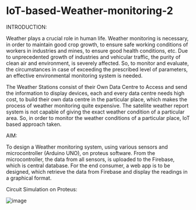 # IoT-based-Weather-monitoring-2

INTRODUCTION:

Weather plays a crucial role in human life. Weather monitoring is necessary, in order to maintain good crop growth, to ensure safe working conditions of workers in industries and mines, to ensure good health conditions, etc. Due to unprecedented growth of industries and vehicular traffic, the purity of clean air and environment, is severely affected. So, to monitor and evaluate, the circumstances in case of exceeding the prescribed level of parameters, an effective environmental monitoring system is needed.

The Weather Stations consist of their Own Data Centre to Access and send the information to display devices, each and every data centre needs high cost, to build their own data centre in the particular place, which makes the process of weather monitoring quite expensive. The satellite weather report system is not capable of giving the exact weather condition of a particular area. So, in order to monitor the weather conditions of a particular place, IoT based approach taken. 

AIM:

To design a Weather monitoring system, using various sensors and microcontroller (Arduino UNO), on proteus software. From the microcontroller, the data from all sensors, is uploaded to the Firebase, which is central database. For the end consumer, a web app is to be designed, which retrieve the data from Firebase and display the readings in a graphical format.

Circuit Simulation on Proteus:

![image](https://user-images.githubusercontent.com/87270906/125201074-34da8600-e28b-11eb-96e2-265f9faaead0.png)
